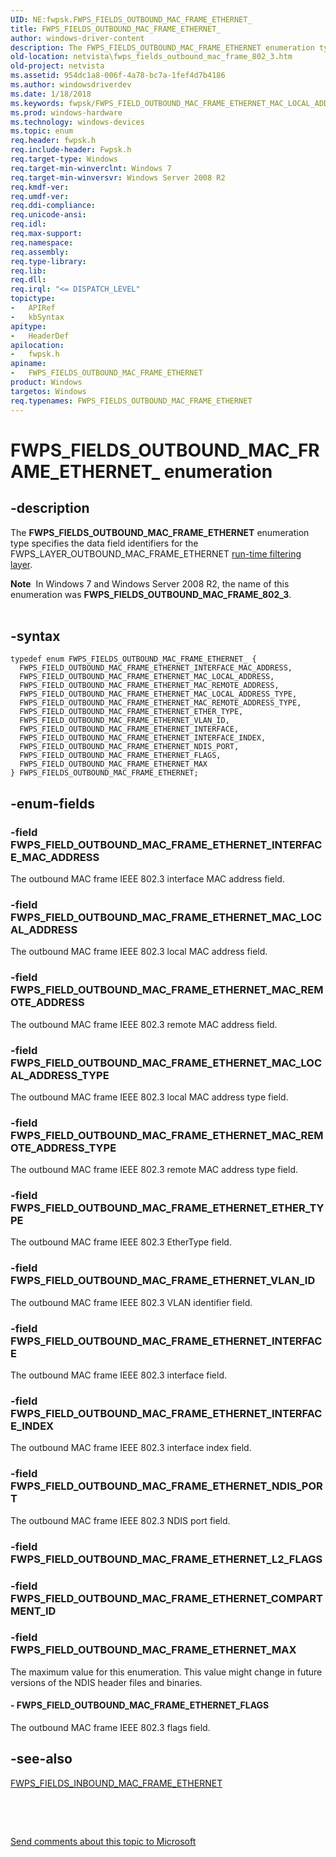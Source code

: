 ```yaml
---
UID: NE:fwpsk.FWPS_FIELDS_OUTBOUND_MAC_FRAME_ETHERNET_
title: FWPS_FIELDS_OUTBOUND_MAC_FRAME_ETHERNET_
author: windows-driver-content
description: The FWPS_FIELDS_OUTBOUND_MAC_FRAME_ETHERNET enumeration type specifies the data field identifiers for the FWPS_LAYER_OUTBOUND_MAC_FRAME_ETHERNET run-time filtering layer.
old-location: netvista\fwps_fields_outbound_mac_frame_802_3.htm
old-project: netvista
ms.assetid: 954dc1a8-006f-4a78-bc7a-1fef4d7b4186
ms.author: windowsdriverdev
ms.date: 1/18/2018
ms.keywords: fwpsk/FWPS_FIELD_OUTBOUND_MAC_FRAME_ETHERNET_MAC_LOCAL_ADDRESS_TYPE, FWPS_FIELD_OUTBOUND_MAC_FRAME_ETHERNET_FLAGS, fwpsk/FWPS_FIELD_OUTBOUND_MAC_FRAME_ETHERNET_NDIS_PORT, FWPS_FIELD_OUTBOUND_MAC_FRAME_ETHERNET_MAX, FWPS_FIELD_OUTBOUND_MAC_FRAME_ETHERNET_MAC_REMOTE_ADDRESS, FWPS_FIELD_OUTBOUND_MAC_FRAME_ETHERNET_NDIS_PORT, fwpsk/FWPS_FIELD_OUTBOUND_MAC_FRAME_ETHERNET_MAX, FWPS_FIELD_OUTBOUND_MAC_FRAME_ETHERNET_INTERFACE, FWPS_FIELDS_OUTBOUND_MAC_FRAME_ETHERNET, FWPS_FIELD_OUTBOUND_MAC_FRAME_ETHERNET_MAC_LOCAL_ADDRESS_TYPE, fwpsk/FWPS_FIELD_OUTBOUND_MAC_FRAME_ETHERNET_INTERFACE_MAC_ADDRESS, fwpsk/FWPS_FIELD_OUTBOUND_MAC_FRAME_ETHERNET_INTERFACE, fwpsk/FWPS_FIELD_OUTBOUND_MAC_FRAME_ETHERNET_ETHER_TYPE, FWPS_FIELD_OUTBOUND_MAC_FRAME_ETHERNET_MAC_REMOTE_ADDRESS_TYPE, netvista.fwps_fields_outbound_mac_frame_802_3, fwpsk/FWPS_FIELD_OUTBOUND_MAC_FRAME_ETHERNET_MAC_REMOTE_ADDRESS_TYPE, FWPS_FIELD_OUTBOUND_MAC_FRAME_ETHERNET_VLAN_ID, FWPS_FIELDS_OUTBOUND_MAC_FRAME_ETHERNET enumeration [Network Drivers Starting with Windows Vista], fwpsk/FWPS_FIELD_OUTBOUND_MAC_FRAME_ETHERNET_VLAN_ID, wfp_ref_5_const_3_data_fields_d53ec059-3f9a-4eef-9994-94e6923145aa.xml, fwpsk/FWPS_FIELD_OUTBOUND_MAC_FRAME_ETHERNET_MAC_REMOTE_ADDRESS, FWPS_FIELD_OUTBOUND_MAC_FRAME_ETHERNET_ETHER_TYPE, FWPS_FIELD_OUTBOUND_MAC_FRAME_ETHERNET_MAC_LOCAL_ADDRESS, fwpsk/FWPS_FIELD_OUTBOUND_MAC_FRAME_ETHERNET_FLAGS, fwpsk/FWPS_FIELDS_OUTBOUND_MAC_FRAME_ETHERNET, FWPS_FIELD_OUTBOUND_MAC_FRAME_ETHERNET_INTERFACE_MAC_ADDRESS, fwpsk/FWPS_FIELD_OUTBOUND_MAC_FRAME_ETHERNET_MAC_LOCAL_ADDRESS, FWPS_FIELD_OUTBOUND_MAC_FRAME_ETHERNET_INTERFACE_INDEX, fwpsk/FWPS_FIELD_OUTBOUND_MAC_FRAME_ETHERNET_INTERFACE_INDEX, FWPS_FIELDS_OUTBOUND_MAC_FRAME_ETHERNET_
ms.prod: windows-hardware
ms.technology: windows-devices
ms.topic: enum
req.header: fwpsk.h
req.include-header: Fwpsk.h
req.target-type: Windows
req.target-min-winverclnt: Windows 7
req.target-min-winversvr: Windows Server 2008 R2
req.kmdf-ver: 
req.umdf-ver: 
req.ddi-compliance: 
req.unicode-ansi: 
req.idl: 
req.max-support: 
req.namespace: 
req.assembly: 
req.type-library: 
req.lib: 
req.dll: 
req.irql: "<= DISPATCH_LEVEL"
topictype:
-	APIRef
-	kbSyntax
apitype:
-	HeaderDef
apilocation:
-	fwpsk.h
apiname:
-	FWPS_FIELDS_OUTBOUND_MAC_FRAME_ETHERNET
product: Windows
targetos: Windows
req.typenames: FWPS_FIELDS_OUTBOUND_MAC_FRAME_ETHERNET
---
```


# FWPS_FIELDS_OUTBOUND_MAC_FRAME_ETHERNET_ enumeration


## -description


The <b>FWPS_FIELDS_OUTBOUND_MAC_FRAME_ETHERNET</b> enumeration type specifies the data field identifiers for the
  FWPS_LAYER_OUTBOUND_MAC_FRAME_ETHERNET 
  <a href="https://msdn.microsoft.com/en-us/library/windows/desktop/aa366492">run-time filtering layer</a>.
  <div class="alert"><b>Note</b>  In Windows 7 and Windows Server 2008 R2, the name of this enumeration was <b>FWPS_FIELDS_OUTBOUND_MAC_FRAME_802_3</b>.</div>
<div> </div>



## -syntax


````
typedef enum FWPS_FIELDS_OUTBOUND_MAC_FRAME_ETHERNET_ { 
  FWPS_FIELD_OUTBOUND_MAC_FRAME_ETHERNET_INTERFACE_MAC_ADDRESS,
  FWPS_FIELD_OUTBOUND_MAC_FRAME_ETHERNET_MAC_LOCAL_ADDRESS,
  FWPS_FIELD_OUTBOUND_MAC_FRAME_ETHERNET_MAC_REMOTE_ADDRESS,
  FWPS_FIELD_OUTBOUND_MAC_FRAME_ETHERNET_MAC_LOCAL_ADDRESS_TYPE,
  FWPS_FIELD_OUTBOUND_MAC_FRAME_ETHERNET_MAC_REMOTE_ADDRESS_TYPE,
  FWPS_FIELD_OUTBOUND_MAC_FRAME_ETHERNET_ETHER_TYPE,
  FWPS_FIELD_OUTBOUND_MAC_FRAME_ETHERNET_VLAN_ID,
  FWPS_FIELD_OUTBOUND_MAC_FRAME_ETHERNET_INTERFACE,
  FWPS_FIELD_OUTBOUND_MAC_FRAME_ETHERNET_INTERFACE_INDEX,
  FWPS_FIELD_OUTBOUND_MAC_FRAME_ETHERNET_NDIS_PORT,
  FWPS_FIELD_OUTBOUND_MAC_FRAME_ETHERNET_FLAGS,
  FWPS_FIELD_OUTBOUND_MAC_FRAME_ETHERNET_MAX
} FWPS_FIELDS_OUTBOUND_MAC_FRAME_ETHERNET;
````


## -enum-fields




### -field FWPS_FIELD_OUTBOUND_MAC_FRAME_ETHERNET_INTERFACE_MAC_ADDRESS

The outbound MAC frame IEEE 802.3 interface MAC address field.


### -field FWPS_FIELD_OUTBOUND_MAC_FRAME_ETHERNET_MAC_LOCAL_ADDRESS

The outbound MAC frame IEEE 802.3 local MAC address field.


### -field FWPS_FIELD_OUTBOUND_MAC_FRAME_ETHERNET_MAC_REMOTE_ADDRESS

The outbound MAC frame IEEE 802.3 remote MAC address field.


### -field FWPS_FIELD_OUTBOUND_MAC_FRAME_ETHERNET_MAC_LOCAL_ADDRESS_TYPE

The outbound MAC frame IEEE 802.3 local MAC address type field.


### -field FWPS_FIELD_OUTBOUND_MAC_FRAME_ETHERNET_MAC_REMOTE_ADDRESS_TYPE

The outbound MAC frame IEEE 802.3 remote MAC address type field.


### -field FWPS_FIELD_OUTBOUND_MAC_FRAME_ETHERNET_ETHER_TYPE

The outbound MAC frame IEEE 802.3 EtherType field.


### -field FWPS_FIELD_OUTBOUND_MAC_FRAME_ETHERNET_VLAN_ID

The outbound MAC frame IEEE 802.3  VLAN   identifier field.


### -field FWPS_FIELD_OUTBOUND_MAC_FRAME_ETHERNET_INTERFACE

The outbound MAC frame IEEE 802.3 interface field.


### -field FWPS_FIELD_OUTBOUND_MAC_FRAME_ETHERNET_INTERFACE_INDEX

The outbound MAC frame IEEE 802.3 interface index field.


### -field FWPS_FIELD_OUTBOUND_MAC_FRAME_ETHERNET_NDIS_PORT

The outbound MAC frame IEEE 802.3 NDIS port field.


### -field FWPS_FIELD_OUTBOUND_MAC_FRAME_ETHERNET_L2_FLAGS



### -field FWPS_FIELD_OUTBOUND_MAC_FRAME_ETHERNET_COMPARTMENT_ID



### -field FWPS_FIELD_OUTBOUND_MAC_FRAME_ETHERNET_MAX

The maximum value for this enumeration. This value might change in future versions of the NDIS
     header files and binaries.


#### - FWPS_FIELD_OUTBOUND_MAC_FRAME_ETHERNET_FLAGS

The outbound MAC frame IEEE 802.3 flags field.


## -see-also

<a href="..\fwpsk\ne-fwpsk-fwps_fields_inbound_mac_frame_ethernet_.md">FWPS_FIELDS_INBOUND_MAC_FRAME_ETHERNET</a>

 

 

<a href="mailto:wsddocfb@microsoft.com?subject=Documentation%20feedback [netvista\netvista]:%20FWPS_FIELDS_OUTBOUND_MAC_FRAME_ETHERNET enumeration%20 RELEASE:%20(1/18/2018)&amp;body=%0A%0APRIVACY STATEMENT%0A%0AWe use your feedback to improve the documentation. We don't use your email address for any other purpose, and we'll remove your email address from our system after the issue that you're reporting is fixed. While we're working to fix this issue, we might send you an email message to ask for more info. Later, we might also send you an email message to let you know that we've addressed your feedback.%0A%0AFor more info about Microsoft's privacy policy, see http://privacy.microsoft.com/en-us/default.aspx." title="Send comments about this topic to Microsoft">Send comments about this topic to Microsoft</a>

